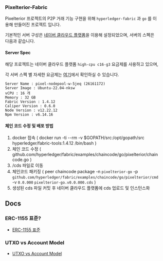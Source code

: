 ### Pixelterior-Fabric

Pixelterior 프로젝트의 P2P 거래 기능 구현을 위해 `hyperledger-fabric` 과 `go` 를 이용해 만들어진 프로젝트 입니다.

기본적인 서버 구성은 [네이버 클라우드 플랫폼](https://console.ncloud.com/dashboard)을 이용해 설정되었으며, 서버의 스펙은 다음과 같습니다.

#### Server Spec
해당 프로젝트는 네이버 클라우드 플랫폼 `high-cpu c16-g3` 요금제를 사용하고 있으며,

각 서버 스펙 별 자세한 요금제는 [여기](https://www.ncloud.com/product/compute/ssdServer#pricing)에서 확인하실 수 있습니다.

```
Server Name : pixel-nodepool-w-5jeq (26161172)
Server Image : Ubuntu-22.04-nksw
vCPU : 16 개
Memory : 32 GB
Fabric Version : 1.4.12
Caliper Version : 0.6.0
Node Version : v12.22.12
Npm Version : v6.14.16
```

#### 체인 코드 수정 및 배포 방법
1. docker 접속 ( docker run -ti --rm -v $GOPATH/src:/opt/gopath/src hyperledger/fabric-tools:1.4.12 /bin/bash )
2. 체인 코드 수정 ( github.com/hyperledger/fabric/examples/chaincode/go/pixelterior/chaincode.go )
3. /cds 파일로 이동
4. 체인코드 패키징 ( peer chaincode package -n `pixelterior-go` -p `github.com/hyperledger/fabric/examples/chaincode/go/pixelterior/cmd` -v `0.0.000` `pixelterior-go.v0.0.000.cds` )
5. 생성된 cds 파일 커밋 후 네이버 클라우드 플랫폼에 cds 업로드 및 인스턴스화

## Docs
### ERC-1155 표준?
- <a href="https://andyjaewon.notion.site/PixelTerior-ERC-1155-c98676a0a3ae46ce85f1ec86d2815b7c">ERC-1155 표준</a>
### UTXO vs Account Model
- <a href="UTXO%20vs%20Account%20Model.md">UTXO vs Account Model</a>
